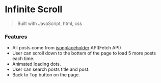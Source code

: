 # Infinite Scroll
> Built with JavaScript, html, css

### Features
- All posts come from [jsonplaceholder](https://jsonplaceholder.typicode.com/) API(Fetch API)
- User can scroll down to the bottem of the page to load 5 more posts each time.
- Animated loading dots.
- User can search posts title and post.
- Back to Top button on the page.

